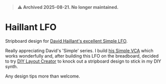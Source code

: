 > **⚠️ Archived 2025-08-21. No longer maintained.**

# Haillant LFO
Stripboard design for [David Haillant's excellent Simple LFO](https://www.davidhaillant.com/simple-lfo-1-5/). 

Really appreciating David's 'Simple' series. I build [his Simple VCA](https://www.davidhaillant.com/simple-vca/) which works wonderfully and, after building this LFO on the breadboard, decided to try [DIY Layout Creator](https://bancika.github.io/diy-layout-creator/) to knock out a stripboard design to stick in my DIY synth.

Any design tips more than welcome.